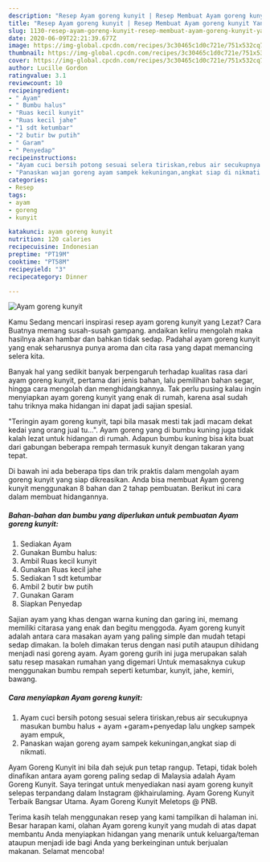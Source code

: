 ```yaml
---
description: "Resep Ayam goreng kunyit | Resep Membuat Ayam goreng kunyit Yang Sempurna"
title: "Resep Ayam goreng kunyit | Resep Membuat Ayam goreng kunyit Yang Sempurna"
slug: 1130-resep-ayam-goreng-kunyit-resep-membuat-ayam-goreng-kunyit-yang-sempurna
date: 2020-06-09T22:21:39.677Z
image: https://img-global.cpcdn.com/recipes/3c30465c1d0c721e/751x532cq70/ayam-goreng-kunyit-foto-resep-utama.jpg
thumbnail: https://img-global.cpcdn.com/recipes/3c30465c1d0c721e/751x532cq70/ayam-goreng-kunyit-foto-resep-utama.jpg
cover: https://img-global.cpcdn.com/recipes/3c30465c1d0c721e/751x532cq70/ayam-goreng-kunyit-foto-resep-utama.jpg
author: Lucille Gordon
ratingvalue: 3.1
reviewcount: 10
recipeingredient:
- " Ayam"
- " Bumbu halus"
- "Ruas kecil kunyit"
- "Ruas kecil jahe"
- "1 sdt ketumbar"
- "2 butir bw putih"
- " Garam"
- " Penyedap"
recipeinstructions:
- "Ayam cuci bersih potong sesuai selera tiriskan,rebus air secukupnya masukan bumbu halus + ayam +garam+penyedap lalu ungkep sampek ayam empuk,"
- "Panaskan wajan goreng ayam sampek kekuningan,angkat siap di nikmati."
categories:
- Resep
tags:
- ayam
- goreng
- kunyit

katakunci: ayam goreng kunyit 
nutrition: 120 calories
recipecuisine: Indonesian
preptime: "PT19M"
cooktime: "PT58M"
recipeyield: "3"
recipecategory: Dinner

---
```



![Ayam goreng kunyit](https://img-global.cpcdn.com/recipes/3c30465c1d0c721e/751x532cq70/ayam-goreng-kunyit-foto-resep-utama.jpg)

Kamu Sedang mencari inspirasi resep ayam goreng kunyit yang Lezat? Cara Buatnya memang susah-susah gampang. andaikan keliru mengolah maka hasilnya akan hambar dan bahkan tidak sedap. Padahal ayam goreng kunyit yang enak seharusnya punya aroma dan cita rasa yang dapat memancing selera kita.

Banyak hal yang sedikit banyak berpengaruh terhadap kualitas rasa dari ayam goreng kunyit, pertama dari jenis bahan, lalu pemilihan bahan segar, hingga cara mengolah dan menghidangkannya. Tak perlu pusing kalau ingin menyiapkan ayam goreng kunyit yang enak di rumah, karena asal sudah tahu triknya maka hidangan ini dapat jadi sajian spesial.

&#34;Teringin ayam goreng kunyit, tapi bila masak mesti tak jadi macam dekat kedai yang orang jual tu…&#34;. Ayam goreng yang di bumbu kuning juga tidak kalah lezat untuk hidangan di rumah. Adapun bumbu kuning bisa kita buat dari gabungan beberapa rempah termasuk kunyit dengan takaran yang tepat.


Di bawah ini ada beberapa tips dan trik praktis dalam mengolah ayam goreng kunyit yang siap dikreasikan. Anda bisa membuat Ayam goreng kunyit menggunakan 8 bahan dan 2 tahap pembuatan. Berikut ini cara dalam membuat hidangannya.

<!--inarticleads1-->

##### Bahan-bahan dan bumbu yang diperlukan untuk pembuatan Ayam goreng kunyit:

1. Sediakan  Ayam
1. Gunakan  Bumbu halus:
1. Ambil Ruas kecil kunyit
1. Gunakan Ruas kecil jahe
1. Sediakan 1 sdt ketumbar
1. Ambil 2 butir bw putih
1. Gunakan  Garam
1. Siapkan  Penyedap


Sajian ayam yang khas dengan warna kuning dan garing ini, memang memiliki citarasa yang enak dan begitu menggoda. Ayam goreng kunyit adalah antara cara masakan ayam yang paling simple dan mudah tetapi sedap dimakan. Ia boleh dimakan terus dengan nasi putih ataupun dihidang menjadi nasi goreng ayam. Ayam goreng gurih ini juga merupakan salah satu resep masakan rumahan yang digemari Untuk memasaknya cukup menggunakan bumbu rempah seperti ketumbar, kunyit, jahe, kemiri, bawang. 

<!--inarticleads2-->

##### Cara menyiapkan Ayam goreng kunyit:

1. Ayam cuci bersih potong sesuai selera tiriskan,rebus air secukupnya masukan bumbu halus + ayam +garam+penyedap lalu ungkep sampek ayam empuk,
1. Panaskan wajan goreng ayam sampek kekuningan,angkat siap di nikmati.


Ayam Goreng Kunyit ini bila dah sejuk pun tetap rangup. Tetapi, tidak boleh dinafikan antara ayam goreng paling sedap di Malaysia adalah Ayam Goreng Kunyit. Saya teringat untuk menyediakan nasi ayam goreng kunyit selepas terpandang dalam Instagram @khairulaming. Ayam Goreng Kunyit Terbaik Bangsar Utama. Ayam Goreng Kunyit Meletops @ PNB. 

Terima kasih telah menggunakan resep yang kami tampilkan di halaman ini. Besar harapan kami, olahan Ayam goreng kunyit yang mudah di atas dapat membantu Anda menyiapkan hidangan yang menarik untuk keluarga/teman ataupun menjadi ide bagi Anda yang berkeinginan untuk berjualan makanan. Selamat mencoba!
